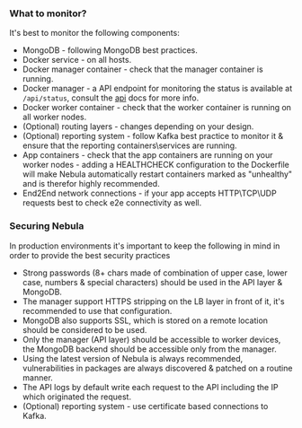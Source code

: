 ### What to monitor?

It's best to monitor the following components:

* MongoDB - following MongoDB best practices.
* Docker service - on all hosts.
* Docker manager container - check that the manager container is running.
* Docker manager - a API endpoint for monitoring the status is available at `/api/status`, consult the [api](https://nebula.readthedocs.io/en/latest/api/general/#get-api-status) docs for more info.
* Docker worker container - check that the worker container is running on all worker nodes.
* (Optional) routing layers - changes depending on your design.
* (Optional) reporting system - follow Kafka best practice to monitor it & ensure that the reporting containers\services are running.
* App containers - check that the app containers are running on your worker nodes - adding a HEALTHCHECK configuration to the Dockerfile will make Nebula automatically restart containers marked as "unhealthy" and is therefor highly recommended.
* End2End network connections - if your app accepts HTTP\TCP\UDP requests best to check e2e connectivity as well.

### Securing Nebula

In production environments it's important to keep the following in mind in order to provide the best security practices 

* Strong passwords (8+ chars made of combination of upper case, lower case, numbers & special characters) should be used in the API layer & MongoDB.
* The manager support HTTPS stripping on the LB layer in front of it, it's recommended to use that configuration.
* MongoDB also supports SSL, which is stored on a remote location should be considered to be used.
* Only the manager (API layer) should be accessible to worker devices, the MongoDB backend should be accessible only from the manager.
* Using the latest version of Nebula is always recommended, vulnerabilities in packages are always discovered & patched on a routine manner.
* The API logs by default write each request to the API including the IP which originated the request.
* (Optional) reporting system - use certificate based connections to Kafka.